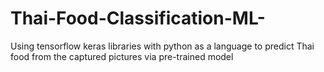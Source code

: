 # Thai-Food-Classification-ML-
Using tensorflow keras libraries with python as a language to predict Thai food from the captured pictures via pre-trained model
